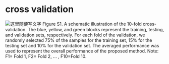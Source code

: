 # cross validation
![这里随便写文字]()
Figure S1. A schematic illustration of the 10-fold cross-validation. The blue, yellow, and  green blocks represent the training, testing, and validation sets, respectively. For each fold of the validation, we randomly selected 75% of the samples for the training set, 15% for the testing set and 10% for the validation set. The averaged performance was used to represent the overall performance of the proposed method. Note:  F1= Fold 1, F2= Fold 2, ... , F10=Fold 10. 
